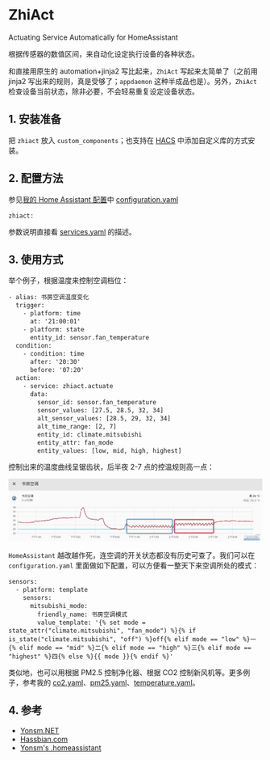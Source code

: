 # ZhiAct

Actuating Service Automatically for HomeAssistant

根据传感器的数值区间，来自动化设定执行设备的各种状态。

和直接用原生的 automation+jinja2 写比起来，`ZhiAct` 写起来太简单了（之前用 jinja2 写出来的规则，真是受够了；`appdaemon` 这种半成品也是）。另外，`ZhiAct` 检查设备当前状态，除非必要，不会轻易重复设定设备状态。

## 1. 安装准备

把 `zhiact` 放入 `custom_components`；也支持在 [HACS](https://hacs.xyz/) 中添加自定义库的方式安装。

## 2. 配置方法

参见[我的 Home Assistant 配置](https://github.com/Yonsm/.homeassistant)中 [configuration.yaml](https://github.com/Yonsm/.homeassistant/blob/main/configuration.yaml)

```
zhiact:
```

参数说明直接看 [services.yaml](https://github.com/Yonsm/ZhiAct/blob/main/custom_components/zhiact/services.yaml) 的描述。

## 3. 使用方式

举个例子，根据温度来控制空调档位：

```
- alias: 书房空调温度变化
  trigger:
    - platform: time
      at: '21:00:01'
    - platform: state
      entity_id: sensor.fan_temperature
  condition:
    - condition: time
      after: '20:30'
      before: '07:20'
  action:
    - service: zhiact.actuate
      data:
        sensor_id: sensor.fan_temperature
        sensor_values: [27.5, 28.5, 32, 34]
        alt_sensor_values: [28.5, 29, 32, 34]
        alt_time_range: [2, 7]
        entity_id: climate.mitsubishi
        entity_attr: fan_mode
        entity_values: [low, mid, high, highest]
```

控制出来的温度曲线呈锯齿状，后半夜 2-7 点的控温规则高一点：

![PREVIEW](PREVIEW.jpg)

`HomeAssistant` 越改越作死，连空调的开关状态都没有历史可查了。我们可以在 `configuration.yaml` 里面做如下配置，可以方便看一整天下来空调所处的模式：

```
sensors:
  - platform: template
    sensors:
      mitsubishi_mode:
        friendly_name: 书房空调模式
        value_template: '{% set mode = state_attr("climate.mitsubishi", "fan_mode") %}{% if is_state("climate.mitsubishi", "off") %}off{% elif mode == "low" %}一{% elif mode == "mid" %}二{% elif mode == "high" %}三{% elif mode == "highest" %}四{% else %}{{ mode }}{% endif %}'
```

类似地，也可以用根据 PM2.5 控制净化器、根据 CO2 控制新风机等。更多例子，参考我的 [co2.yaml](https://github.com/Yonsm/.homeassistant/blob/main/automations/co2.yaml)、[pm25.yaml](https://github.com/Yonsm/.homeassistant/blob/main/automations/pm25.yaml)、[temperature.yaml](https://github.com/Yonsm/.homeassistant/blob/main/automations/temperature.yaml)。

## 4. 参考

-   [Yonsm.NET](https://yonsm.github.io)
-   [Hassbian.com](https://bbs.hassbian.com/thread-7876-1-1.html)
-   [Yonsm's .homeassistant](https://github.com/Yonsm/.homeassistant)